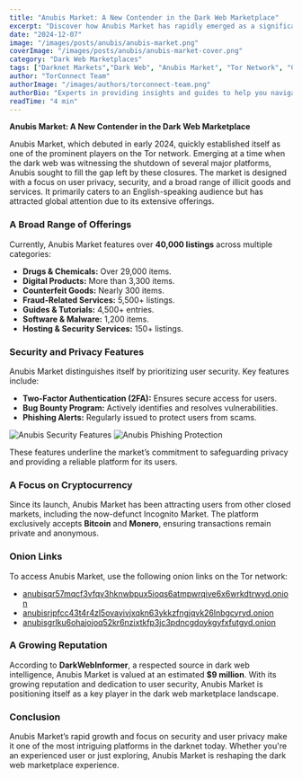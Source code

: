 ```yaml
---
title: "Anubis Market: A New Contender in the Dark Web Marketplace"
excerpt: "Discover how Anubis Market has rapidly emerged as a significant player in the dark web marketplace with its strong focus on user privacy, security, and an extensive range of offerings."
date: "2024-12-07"
image: "/images/posts/anubis/anubis-market.png"
coverImage: "/images/posts/anubis/anubis-market-cover.png"
category: "Dark Web Marketplaces"
tags: ["Darknet Markets","Dark Web", "Anubis Market", "Tor Network", "Cybersecurity"]
author: "TorConnect Team"
authorImage: "/images/authors/torconnect-team.png"
authorBio: "Experts in providing insights and guides to help you navigate the darknet securely and effectively."
readTime: "4 min"
---
```


**Anubis Market: A New Contender in the Dark Web Marketplace**

Anubis Market, which debuted in early 2024, quickly established itself as one of the prominent players on the Tor network. Emerging at a time when the dark web was witnessing the shutdown of several major platforms, Anubis sought to fill the gap left by these closures. The market is designed with a focus on user privacy, security, and a broad range of illicit goods and services. It primarily caters to an English-speaking audience but has attracted global attention due to its extensive offerings.

### A Broad Range of Offerings

Currently, Anubis Market features over **40,000 listings** across multiple categories:

- **Drugs & Chemicals:** Over 29,000 items.
- **Digital Products:** More than 3,300 items.
- **Counterfeit Goods:** Nearly 300 items.
- **Fraud-Related Services:** 5,500+ listings.
- **Guides & Tutorials:** 4,500+ entries.
- **Software & Malware:** 1,200 items.
- **Hosting & Security Services:** 150+ listings.

### Security and Privacy Features

Anubis Market distinguishes itself by prioritizing user security. Key features include:

- **Two-Factor Authentication (2FA):** Ensures secure access for users.
- **Bug Bounty Program:** Actively identifies and resolves vulnerabilities.
- **Phishing Alerts:** Regularly issued to protect users from scams.

![Anubis Security Features](/images/posts/anubis/2fa.png)
![Anubis Phishing Protection](/images/posts/anubis/phishing.png)

These features underline the market’s commitment to safeguarding privacy and providing a reliable platform for its users.

### A Focus on Cryptocurrency

Since its launch, Anubis Market has been attracting users from other closed markets, including the now-defunct Incognito Market. The platform exclusively accepts **Bitcoin** and **Monero**, ensuring transactions remain private and anonymous.

### Onion Links

To access Anubis Market, use the following onion links on the Tor network:

- [anubisqr57mqcf3vfqv3hknwbpux5ioqs6atmpwrqive6x6wrkdtrwyd.onion](http://anubisqr57mqcf3vfqv3hknwbpux5ioqs6atmpwrqive6x6wrkdtrwyd.onion)
- [anubisrjpfcc43t4r4zl5ovayivjxqkn63ykkzfngjqvk26lnbgcyryd.onion](http://anubisrjpfcc43t4r4zl5ovayivjxqkn63ykkzfngjqvk26lnbgcyryd.onion)
- [anubisgrlku6ohajojoq52kr6nzixtkfp3jc3pdncgdoykgyfxfutgyd.onion](http://anubisgrlku6ohajojoq52kr6nzixtkfp3jc3pdncgdoykgyfxfutgyd.onion)

### A Growing Reputation

According to **DarkWebInformer**, a respected source in dark web intelligence, Anubis Market is valued at an estimated **$9 million**. With its growing reputation and dedication to user security, Anubis Market is positioning itself as a key player in the dark web marketplace landscape.

### Conclusion

Anubis Market’s rapid growth and focus on security and user privacy make it one of the most intriguing platforms in the darknet today. Whether you're an experienced user or just exploring, Anubis Market is reshaping the dark web marketplace experience.
